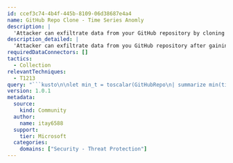 ```yaml
---
id: ccef3c74-4b4f-445b-8109-06d38687e4a4
name: GitHub Repo Clone - Time Series Anomly
description: |
  'Attacker can exfiltrate data from your GitHub repository by cloning it. This hunting query tracks clone activities for each repository, allowing quick identification of anomalies/excessive clones to investigate repo access & permissions.'
description_detailed: |
  'Attacker can exfiltrate data from you GitHub repository after gaining access to it by performing clone action. This hunting queries allows you to track the clones activities for each of your repositories. The visualization allow you to quickly identify anomalies/excessive clone, to further investigate repo access & permissions'
requiredDataConnectors: []
tactics:
  - Collection
relevantTechniques:
  - T1213
query: "```kusto\n\nlet min_t = toscalar(GitHubRepo\n| summarize min(timestamp_t));\nlet max_t = toscalar(GitHubRepo\n| summarize max(timestamp_t));\nGitHubRepo\n| where Action == \"Clones\"\n| distinct TimeGenerated, Repository, Count\n| make-series num=sum(tolong(Count)) default=0 on TimeGenerated in range(min_t, max_t, 1h) by Repository \n| extend (anomalies, score, baseline) = series_decompose_anomalies(num, 1.5, -1, 'linefit')\n| render timechart \n```"
version: 1.0.1
metadata:
  source:
    kind: Community
  author:
    name: itay6588
  support:
    tier: Microsoft
  categories:
    domains: ["Security - Threat Protection"]
---
```


